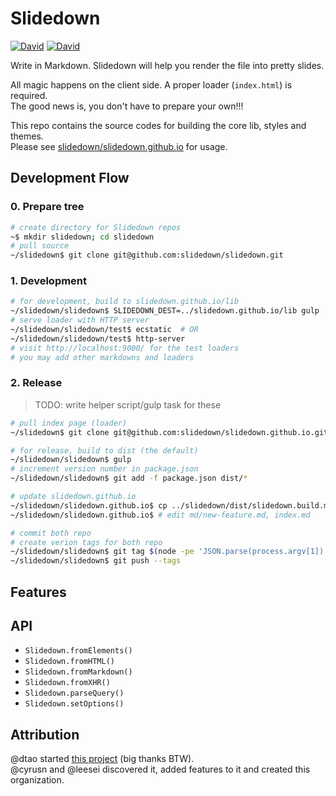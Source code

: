 # Slidedown

[![David](https://img.shields.io/david/slidedown/slidedown.svg?style=flat-square)](https://david-dm.org/slidedown/slidedown#info=dependencies)
[![David](https://img.shields.io/david/dev/slidedown/slidedown.svg?style=flat-square)](https://david-dm.org/slidedown/slidedown#info=devDependencies)

Write in Markdown. Slidedown will help you render the file into pretty slides.

All magic happens on the client side. A proper loader (`index.html`) is required.  
The good news is, you don't have to prepare your own!!!

This repo contains the source codes for building the core lib, styles and themes.  
Please see [slidedown/slidedown.github.io](https://github.com/slidedown/slidedown.github.io) for usage.

## Development Flow

### 0. Prepare tree

```sh
# create directory for Slidedown repos
~$ mkdir slidedown; cd slidedown
# pull source
~/slidedown$ git clone git@github.com:slidedown/slidedown.git
```

### 1. Development

```sh
# for development, build to slidedown.github.io/lib
~/slidedown/slidedown$ SLIDEDOWN_DEST=../slidedown.github.io/lib gulp
# serve loader with HTTP server
~/slidedown/slidedown/test$ ecstatic  # OR
~/slidedown/slidedown/test$ http-server
# visit http://localhost:9000/ for the test loaders
# you may add other markdowns and loaders
```

### 2. Release

> TODO: write helper script/gulp task for these

```sh
# pull index page (loader)
~/slidedown$ git clone git@github.com:slidedown/slidedown.github.io.git

# for release, build to dist (the default)
~/slidedown/slidedown$ gulp
# increment version number in package.json
~/slidedown/slidedown$ git add -f package.json dist/*

# update slidedown.github.io
~/slidedown/slidedown.github.io$ cp ../slidedown/dist/slidedown.build.min* ./lib/
~/slidedown/slidedown.github.io$ # edit md/new-feature.md, index.md

# commit both repo
# create verion tags for both repo
~/slidedown/slidedown$ git tag $(node -pe 'JSON.parse(process.argv[1]).version' "$(cat package.json)")
~/slidedown/slidedown$ git push --tags
```

## Features

## API

* `Slidedown.fromElements()`
* `Slidedown.fromHTML()`
* `Slidedown.fromMarkdown()`
* `Slidedown.fromXHR()`
* `Slidedown.parseQuery()`
* `Slidedown.setOptions()`

## Attribution

@dtao started [this project](https://github.com/dtao/slidedown) (big thanks BTW).  
@cyrusn and @leesei discovered it, added features to it and created this organization.

